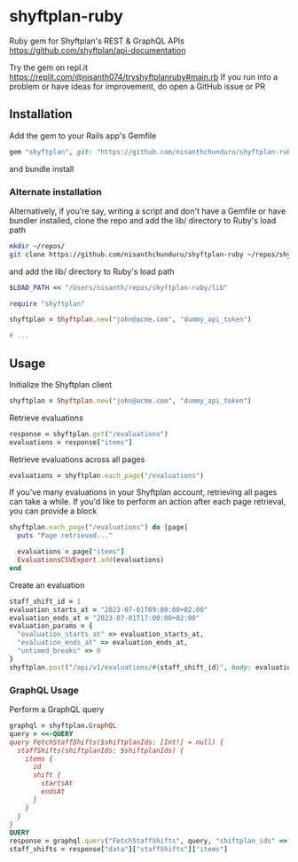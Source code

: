 # shyftplan-ruby

Ruby gem for Shyftplan's REST & GraphQL APIs https://github.com/shyftplan/api-documentation

Try the gem on repl.it https://replit.com/@nisanth074/tryshyftplanruby#main.rb If you run into a problem or have ideas for improvement, do open a GitHub issue or PR

## Installation

Add the gem to your Rails app's Gemfile

```ruby
gem "shyftplan", git: "https://github.com/nisanthchunduru/shyftplan-ruby", branch: "main"
```

and bundle install


### Alternate installation

Alternatively, if you're say, writing a script and don't have a Gemfile or have bundler installed, clone the repo and add the lib/ directory to Ruby's load path

```bash
mkdir ~/repos/
git clone https://github.com/nisanthchunduru/shyftplan-ruby ~/repos/shyftplan-ruby
```

and add the lib/ directory to Ruby's load path

```ruby
$LOAD_PATH << "/Users/nisanth/repos/shyftplan-ruby/lib"

require "shyftplan"

shyftplan = Shyftplan.new("john@acme.com", "dummy_api_token")

# ...
```

## Usage

Initialize the Shyftplan client

```ruby
shyftplan = Shyftplan.new("john@acme.com", "dummy_api_token")
```

Retrieve evaluations

```ruby
response = shyftplan.get("/evaluations")
evaluations = response["items"]
```

Retrieve evaluations across all pages

```ruby
evaluations = shyftplan.each_page("/evaluations")
```

If you've many evaluations in your Shyftplan account, retrieving all pages can take a while. If you'd like to perform an action after each page retrieval, you can provide a block

```ruby
shyftplan.each_page("/evaluations") do |page|
  puts "Page retrieved..."

  evaluations = page["items"]
  EvaluationsCSVExport.add(evaluations)
end
```

Create an evaluation

```ruby
staff_shift_id = 1
evaluation_starts_at = "2023-07-01T09:00:00+02:00"
evaluation_ends_at = "2023-07-01T17:00:00+02:00"
evaluation_params = {
  "evaluation_starts_at" => evaluation_starts_at,
  "evaluation_ends_at" => evaluation_ends_at,
  "untimed_breaks" => 0
}
shyftplan.post("/api/v1/evaluations/#{staff_shift_id}", body: evaluation_params)
```

### GraphQL Usage

Perform a GraphQL query

```ruby
graphql = shyftplan.GraphQL
query = <<-QUERY
query FetchStaffShifts($shiftplanIds: [Int!] = null) {
  staffShifts(shiftplanIds: $shiftplanIds) {
    items {
      id
      shift {
        startsAt
        endsAt
      }
    }
  }
}
QUERY
response = graphql.query("FetchStaffShifts", query, "shiftplan_ids" => [8])
staff_shifts = response["data"]["staffShifts"]["items"]
```

